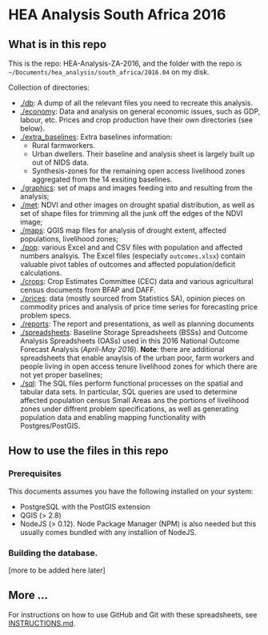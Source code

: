# HEA Analysis South Africa 2016

## What is in this repo

This is the repo: HEA-Analysis-ZA-2016, and the folder with the repo is `~/Documents/hea_analysis/south_africa/2016.04` on my disk.

Collection of directories:
* [./db](https://github.com/CharlesRethman/HEA-Analysis-ZA-2016/tree/master/db): A dump of all the relevant files you need to recreate this analysis.
* [./economy](https://github.com/CharlesRethman/HEA-Analysis-ZA-2016/tree/master/economy): Data and analysis on general economic issues, such as GDP, labour, etc. Prices and crop production have their own directories (see below).
* [./extra_baselines](https://github.com/CharlesRethman/HEA-Analysis-ZA-2016/tree/master/extra_baselines): Extra baselines information:
  * Rural farmworkers.
  * Urban dwellers. Their baseline and analysis sheet is largely built up out of NIDS data.
  * Synthesis-zones for the remaining open access livelihood zones aggregated from the 14 exsiting baselines.
* [./graphics](https://github.com/CharlesRethman/HEA-Analysis-ZA-2016/tree/master/graphics): set of maps and images feeding into and resulting from the analysis;
* [./met](https://github.com/CharlesRethman/HEA-Analysis-ZA-2016/tree/master/met): NDVI and other images on drought spatial distribution, as well as set of shape files for trimming all the junk off the edges of the NDVI image;
* [./maps](https://github.com/CharlesRethman/HEA-Analysis-ZA-2016/tree/master/maps): QGIS map files for analysis of drought extent, affected populations, livelihood zones;
* [./pop](https://github.com/CharlesRethman/HEA-Analysis-ZA-2016/tree/master/pop): various Excel and and CSV files with population and affected numbers analsyis. The Excel files (especially `outcomes.xlsx`) contain valuable pivot tables of outcomes and affected population/deficit calculations.
* [./crops](https://github.com/CharlesRethman/HEA-Analysis-ZA-2016/tree/master/crops): Crop Estimates Committee (CEC) data and various agricultural census documents from BFAP and DAFF.
* [./prices](https://github.com/CharlesRethman/HEA-Analysis-ZA-2016/tree/master/prices): data (mostly sourced from Statistics SA), opinion pieces on commodity prices and analysis of price time series for forecasting price problem specs.
* [./reports](https://github.com/CharlesRethman/HEA-Analysis-ZA-2016/tree/master/reports): The report and presentations, as well as planning documents
* [./spreadsheets](https://github.com/CharlesRethman/HEA-Analysis-ZA-2016/tree/master/spreadsheets): Baseline Storage Spreadsheets (BSSs) and Outcome Analysis Spreadsheets (OASs) used in this 2016 National Outcome Forecast Analysis (_April-May 2016_). **Note**: there are additional spreadsheets that enable anaylsis of the urban poor, farm workers and people living in open access tenure livelihood zones for which there are not yet proper baselines;
* [./sql](https://github.com/CharlesRethman/HEA-Analysis-ZA-2016/tree/master/sql): The SQL files perform functional processes on the spatial and tabular data sets. In particular, SQL queries are used to determine affected population census Small Areas ans the portions of livelihood zones under diffrent problem specifications, as well as generating population data and enabling mapping functionality with Postgres/PostGIS.

## How to use the files in this repo

### Prerequisites

This documents assumes you have the following installed on your system:
* PostgreSQL with the PostGIS extension
* QGIS (> 2.8)
* NodeJS (> 0.12). Node Package Manager (NPM) is also needed but this usually comes bundled with any installion of NodeJS.

### Building the database.

[more to be added here later]


## More ...

For instructions on how to use GitHub and Git with these spreadsheets, see [INSTRUCTIONS.md](https://github.com/CharlesRethman/HEA-Analysis-ZA-2016/blob/master/INSTRUCTIONS.md).
